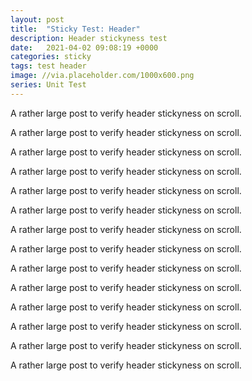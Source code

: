 ```yaml
---
layout: post
title:  "Sticky Test: Header"
description: Header stickyness test
date:   2021-04-02 09:08:19 +0000
categories: sticky
tags: test header
image: //via.placeholder.com/1000x600.png
series: Unit Test
---
```


A rather large post to verify header stickyness on scroll.

A rather large post to verify header stickyness on scroll.

A rather large post to verify header stickyness on scroll.

A rather large post to verify header stickyness on scroll.

A rather large post to verify header stickyness on scroll.

A rather large post to verify header stickyness on scroll.

A rather large post to verify header stickyness on scroll.

A rather large post to verify header stickyness on scroll.

A rather large post to verify header stickyness on scroll.

A rather large post to verify header stickyness on scroll.

A rather large post to verify header stickyness on scroll.

A rather large post to verify header stickyness on scroll.

A rather large post to verify header stickyness on scroll.

A rather large post to verify header stickyness on scroll.